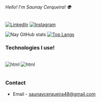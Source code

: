 ###### Hello! I'm Saunay Cerqueira! 👽


[![LinkedIn](https://img.shields.io/badge/LinkedIn-0077B5?style=for-the-badge&logo=linkedin&logoColor=white)](https://www.linkedin.com/in/saunay-cerqueira-2752551ba )
[![Instagram](https://img.shields.io/badge/Instagram-E4405F?style=for-the-badge&logo=instagram&logoColor=white)](https://instagram.com/_saunay?igshid=YmMyMTA2M2Y= )

![Nay GitHub stats](https://github-readme-stats.vercel.app/api?username=saunayhtml)
[![Top Langs](https://github-readme-stats.vercel.app/api/top-langs/?username=saunayhtml)](https://github.com/anuraghazra/github-readme-stats)

### Technologies I use!

<div style="display: inline_block"><br/>
<img aling="center" alt="html" src="https://img.shields.io/badge/HTML-239120?style=for-the-badge&logo=html5&logoColor=white"/>
<img aling="center" alt="html" src="https://img.shields.io/badge/CSS-239120?&style=for-the-badge&logo=css3&logoColor=white"/>
</div><br/>

### Contact

 - Email - saunaycerqueira48@gmail.com

